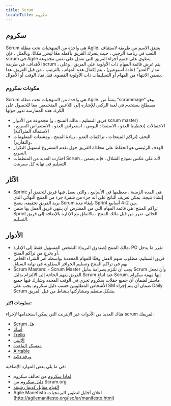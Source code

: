 ```yaml
---
title: Scrum
localeTitle: سكروم
---
```

## سكروم

Scrum هي واحدة من المنهجيات تحت مظلة Agile. يشتق الاسم من طريقة لاستئناف اللعب في رياضة الرجبي ، حيث يتحرك الفريق بأكمله معًا ليحرز مكانًا. وبالمثل ، فإن scrum في Agile ينطوي على جميع أجزاء الفريق التي تعمل على نفس مجموعة الأهداف. في طريقة scrum ، يتم عرض قائمة المهام ذات الأولوية على الفريق ، وعلى مدار "العدو" (عادة أسبوعين) ، يتم إكمال هذه المهام ، بالترتيب ، من قبل الفريق. هذا يضمن الانتهاء من المهام أو التسليمات ذات الأولوية القصوى قبل نفاد الوقت أو الأموال.

### مكونات سكروم

Scrum هي واحدة من المنهجيات تحت مظلة Agile. ينشأ من "scrummage" وهو مصطلح يستخدم في لعبة الركبي للإشارة إلى اللاعبين المتجمعين معا للحصول على الكرة. هذه الممارسة تدور حولها

*   مجموعة من الأدوار (فريق التسليم ، مالك المنتج ، و scrum master)
*   الاحتفالات (تخطيط العدو ، الاستعداد اليومي ، استعراض العدو ، الاستعراض السريع ، الاستمالة المتراكبة)
*   التحف (تراكم المنتجات ، تراكمات العدو ، زيادة المنتج ، ومشعات المعلومات والتقارير).
*   الهدف الرئيسي هو الحفاظ على محاذاة الفريق حول تقدم المشروع لتسهيل التكرار السريع.
*   اختارت العديد من المنظمات Scrum ، لأنه على عكس نموذج الشلال ، فإنه يضمن التسليم في نهاية كل سبرينت.

## الآثار

*   Sprint: هي المدة الزمنية ، معظمها في الأسابيع ، والتي يعمل فيها فريق لتحقيق أو إنشاء نتيجة. يمكن تعريف الناتج على أنه جزء من شفرة جزء من المنتج النهائي الذي يريد الفريق تحقيقه. ينصح Scrum بإبقاء مدة Sprint بين 2-4 أسابيع.
*   تراكم المنتج: هي قائمة المهام التي من المفترض أن ينتهي فريق العمل بها ضمن Sprint الحالي. تقرر من قبل مالك المنتج ، بالاتفاق مع الإدارة بالإضافة إلى فريق التسليم.

## الأدوار

*   مالك المنتج (صندوق البريد): الشخص المسؤول فقط إلى الإدارة. PO تقرر ما يدخل أو يخرج من تراكم المنتج.
*   فريق التسليم: مطلوب منهم العمل وفقًا للمهام المحددة بواسطة أمر الشراء الخاص بهم في تراكم المنتج وتسليم الحوافز المطلوبة في نهاية السباق.
*   Scrum Masters: - Scrum Master يجب أن تلتزم بصرامة بدليل Scrum وأن تجعل الفريق يفهم الحاجة إلى الالتزام بدليل Scrum عند اتباع Scrum. إنها مهمة سكرام ماستر لضمان أن جميع حفلات سكروم تجري في الوقت المحدد وشارك فيها جميع الأشخاص المطلوبين حسب دليل سكروم. يجب على SM ضمان أن يتم إجراء Daily Scrum بشكل منتظم ومشاركتها بنشاط من قبل الفريق.

#### معلومات اكثر:

هناك العديد من الأدوات عبر الإنترنت التي يمكن استخدامها لإجراء scrum لفريقك:

*   [Scrum هل](https://www.scrumdo.com/)
*   [أسانا](http://www.asana.com)
*   [Trello](http://trello.com)
*   [الإثنين](https://monday.com)
*   [معسكر القاعدة](https://basecamp.com)
*   [Airtable](https://airtable.com)
*   [ورقة ذكية](https://www.smartsheet.com)

في ما يلي بعض الموارد الإضافية:

*   [لماذا سكروم](https://www.scrumalliance.org/why-scrum) من تحالف سكروم
*   [دليل سكروم](http://www.scrumguides.org/scrum-guide.html) من Scrum.org
*   [القيام مقابل كونها رشيقة](http://agilitrix.com/2016/04/doing-agile-vs-being-agile/)
*   Agile Manefisto اعلان أجايل لتطوير البرمجيات  (http://agilemanifesto.org/iso/ar/manifesto.html)
